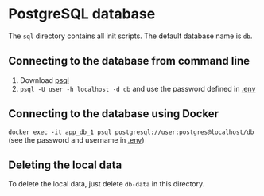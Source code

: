 # PostgreSQL database

The `sql` directory contains all init scripts. The default database name is `db`.

## Connecting to the database from command line

1. Download [psql](https://www.postgresql.org/download/)
2. `psql -U user -h localhost -d db` and use the password defined in [.env](.env)

## Connecting to the database using Docker
`docker exec -it app_db_1 psql postgresql://user:postgres@localhost/db`
(see the password and username in [.env](.env))


## Deleting the local data

To delete the local data, just delete `db-data` in this directory.